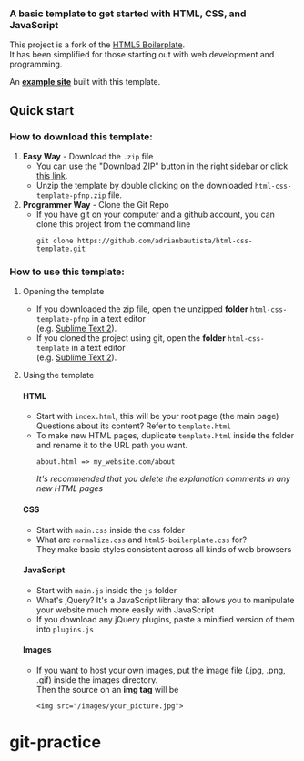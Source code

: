 ### A basic template to get started with HTML, CSS, and JavaScript

This project is a fork of the [HTML5 Boilerplate](http://html5boilerplate.com).  
It has been simplified for those starting out with web development and programming.

An [**example site**](http://pfnp.adrianbautista.com) built with this template.

## Quick start

### How to download this template:

1. **Easy Way** - Download the `.zip` file
   * You can use the "Download ZIP" button in the right sidebar or click [this link](https://github.com/adrianbautista/html-css-template/archive/pfnp.zip).
   * Unzip the template by double clicking on the downloaded `html-css-template-pfnp.zip` file.
2. **Programmer Way** - Clone the Git Repo
   * If you have git on your computer and a github account, you can clone this project from the command line
     ```
     git clone https://github.com/adrianbautista/html-css-template.git
     ```

### How to use this template:

1. Opening the template
     * If you downloaded the zip file, open the unzipped **folder** `html-css-template-pfnp` in a text editor  
     (e.g. [Sublime Text 2](http://www.sublimetext.com/2)).
     * If you cloned the project using git, open the **folder** `html-css-template` in a text editor  
     (e.g. [Sublime Text 2](http://www.sublimetext.com/2)).

2. Using the template  
  
   #### HTML
     * Start with `index.html`, this will be your root page (the main page)  
       Questions about its content? Refer to `template.html`  
     * To make new HTML pages, duplicate `template.html` inside the folder and rename it to the URL path you want.  
       ```
       about.html => my_website.com/about
       ```  
       *It's recommended that you delete the explanation comments in any new HTML pages*

   #### CSS
     * Start with `main.css` inside the `css` folder
     * What are `normalize.css` and `html5-boilerplate.css` for?  
       They make basic styles consistent across all kinds of web browsers

   #### JavaScript
     * Start with `main.js` inside the `js` folder
     * What's jQuery? It's a JavaScript library that allows you to manipulate your website much more easily with JavaScript
     * If you download any jQuery plugins, paste a minified version of them into `plugins.js`

   #### Images
     * If you want to host your own images, put the image file (.jpg, .png, .gif) inside the images directory.  
       Then the source on an **img tag** will be  
       ```
       <img src="/images/your_picture.jpg">
       ```
# git-practice
